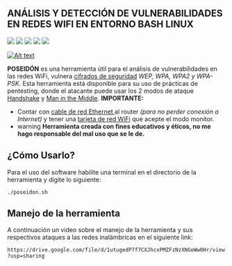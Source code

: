 ## **ANÁLISIS Y DETECCIÓN DE VULNERABILIDADES EN REDES WIFI EN ENTORNO BASH LINUX**
![](https://img.shields.io/github/stars/pandao/editor.md.svg) ![](https://img.shields.io/github/forks/pandao/editor.md.svg) ![](https://img.shields.io/github/tag/pandao/editor.md.svg) ![](https://img.shields.io/github/release/pandao/editor.md.svg) ![](https://img.shields.io/github/issues/pandao/editor.md.svg) 


[![Alt text](https://img.youtube.com/vi/XUfxm8WxMuw/0.jpg)](https://www.youtube.com/watch?v=XUfxm8WxMuw)

**POSEIDÓN** es una herramienta útil para el análisis de vulnerabilidades en las redes WiFi, vulnera [cifrados de seguridad](http://https://www.acens.com/wp-content/images/whitepaper-redes-seguridad-acens-julio-2012.pdf "cifrado de seguridad") *WEP, WPA, WPA2 y WPA-PSK*.
Esta herramienta está disponible para su uso de prácticas de pentesting, donde el atacante puede usar los 2 modos de ataque [Handshake](http://http://helloworldyt.blogspot.com/2016/03/Hacking-wifi-Handshake.html "Handshake") y [Man in the Middle](http://https://www.welivesecurity.com/la-es/2021/12/28/que-es-ataque-man-in-the-middle-como-funciona/ "Man in the Middle").
**IMPORTANTE:** 
- Contar con [cable de red Ethernet ](http://https://www.xataka.com/basics/cable-red-ethernet-categorias-protecciones-como-saber-cual-comprar "cable de red Ethernet ")al router *(para no perder conexión a Internet)* y tener una [tarjeta de red WiFi](http://https://computerhoy.com/noticias/hardware/que-es-antena-wifi-usb-que-sirve-cual-comprar-78211 "antena de red WiFi") que acepte el modo monitor.
- warning **Herramienta creada con fines educativos y éticos, no me hago responsable del mal uso que se le de.**
## ¿Cómo Usarlo?
Para el uso del software habilite una terminal en el directorio de la herramienta y digite lo siguiente:

`./poseidon.sh`

## Manejo de la herramienta
A continuación un video sobre el manejo de la herramienta y sus respectivos ataques a las redes inalámbricas en el siguiente link:

`https://drive.google.com/file/d/1utugedP7f7CXJhcxPMZFzNzXNGoWw0Hr/view?usp=sharing`
